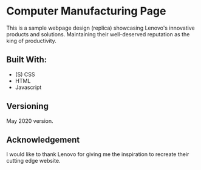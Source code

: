 # Computer Manufacturing Page

This is a sample webpage design (replica) showcasing Lenovo's innovative products and solutions. Maintaining their well-deserved reputation as the king of productivity.

## Built With:
* (S) CSS
* HTML
* Javascript

## Versioning
May 2020 version.

## Acknowledgement
I would like to thank Lenovo for giving me the inspiration to recreate their cutting edge website.